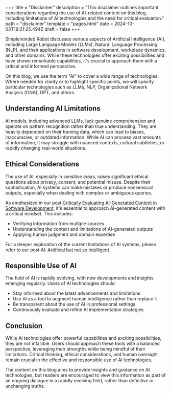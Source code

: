 +++
title = "Disclaimer"
description = "This disclaimer outlines important considerations regarding the use of AI-related content on this blog, including limitations of AI technologies and the need for critical evaluation."
path = "disclaimer"
template = "pages.html"
date = 2024-10-03T19:21:25.494Z
draft = false
+++

Simpleminded Robot discusses various aspects of Artificial Intelligence (AI), including Large Language Models (LLMs), Natural Language Processing (NLP), and their applications in software development, workplace dynamics, and other domains. While these technologies offer exciting possibilities and have shown remarkable capabilities, it's crucial to approach them with a critical and informed perspective.

On this blog, we use the term "AI" to cover a wide range of technologies. Where needed for clarity or to highlight specific points, we will specify particular technologies such as LLMs, NLP, Organizational Network Analysis (ONA), GPT, and others.

## Understanding AI Limitations

AI models, including advanced LLMs, lack genuine comprehension and operate on pattern recognition rather than true understanding. They are heavily dependent on their training data, which can lead to biases, inaccuracies, or outdated information. While AI can process vast amounts of information, it may struggle with nuanced contexts, cultural subtleties, or rapidly changing real-world situations.

## Ethical Considerations

The use of AI, especially in sensitive areas, raises significant ethical questions about privacy, consent, and potential misuse. Despite their sophistication, AI systems can make mistakes or produce nonsensical outputs, especially when dealing with complex or ambiguous queries.

As emphasized in our post [Critically Evaluating AI-Generated Content in Software Development](@/critically-evaluating-generated-content.md), it's essential to approach AI-generated content with a critical mindset. This includes:

- Verifying information from multiple sources
- Understanding the context and limitations of AI-generated outputs
- Applying human judgment and domain expertise

For a deeper exploration of the current limitations of AI systems, please refer to our post [AI: Artificial but not so Intelligent](@/ai-artificial-but-not-so-intelligent.md).

## Responsible Use of AI

The field of AI is rapidly evolving, with new developments and insights emerging regularly. Users of AI technologies should:

- Stay informed about the latest advancements and limitations
- Use AI as a tool to augment human intelligence rather than replace it
- Be transparent about the use of AI in professional settings
- Continuously evaluate and refine AI implementation strategies

## Conclusion

While AI technologies offer powerful capabilities and exciting possibilities, they are not infallible. Users should approach these tools with a balanced perspective, leveraging their strengths while being mindful of their limitations. Critical thinking, ethical considerations, and human oversight remain crucial in the effective and responsible use of AI technologies.

The content on this blog aims to provide insights and guidance on AI technologies, but readers are encouraged to view this information as part of an ongoing dialogue in a rapidly evolving field, rather than definitive or unchanging truths.
